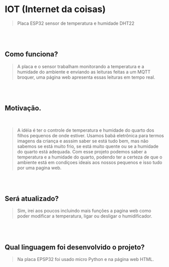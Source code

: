 # IOT (Internet da coisas)
> Placa ESP32 sensor de temperatura e humidade DHT22

<br/>
<br/>

## Como funciona? 
> A placa e o sensor trabalham monitorando a temperatura e a humidade do ambiente e enviando as leituras feitas a um MQTT broquer, uma página web apresenta essas leituras em tempo real.

<br/>
<br/>

## Motivação.

<br/>

> A idéia é ter o controle de temperatura e humidade do quarto dos filhos pequenos de onde estiver. Usamos babá eletrônica para termos imagens da criança e asssim saber se está tudo bem, mas não sabemos se está muito frio, se está muito quente ou se a humidade do quarto está adequada. Com esse projeto podemos saber a temperatura e a humidade do quarto, podendo ter a certeza de que o ambiente está em condiçoes ideais aos nossos pequenos e isso tudo por uma pagina web.

<br/>
<br/>

## Será atualizado?
> Sim, irei aos poucos incluindo mais funções a pagina web como poder modificar a temperatura, ligar ou desligar o humidificador.

<br/>
<br/>

## Qual linguagem foi desenvolvido o projeto?
> Na placa EPSP32 foi usado micro Python e na página web HTML.
